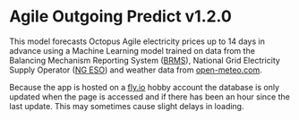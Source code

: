 # Agile Outgoing Predict v1.2.0

This model forecasts Octopus Agile electricity prices up to 14 days in advance using a Machine Learning model trained
on data from the Balancing Mechanism Reporting System (<a href="https://bmrs.elexon.co.uk/">BRMS</a>), National Grid 
Electricity Supply Operator (<a href="https://www.nationalgrideso.com/data-portal">NG ESO</a>) and weather data from 
<a href="https://open-meteo.com"> open-meteo.com</a>.<p>

Because the app is hosted on a <a href= "http://fly.io">fly.io</a> hobby account the database is only updated when the page
is accessed and if there has been an hour since the last update. This may sometimes cause slight delays in loading. <p>

